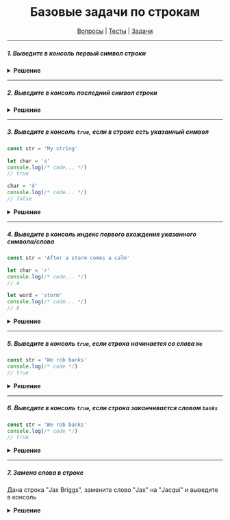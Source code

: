 <div align="center">

# Базовые задачи по строкам

[Вопросы](https://github.com/dollaween/javascript-questions)
|
[Тесты](https://github.com/dollaween/javascript-tests)
|
[Задачи](https://github.com/dollaween/javascript-tasks)

</div>

---

##### 1. Выведите в консоль первый символ строки

<details><summary><b>Решение</b></summary>
<p>

```javascript
const str = 'My string'
console.log(str[0])
console.log(str.charAt(0))
```

</p>
</details>

---

##### 2. Выведите в консоль последний символ строки

<details><summary><b>Решение</b></summary>
<p>

```javascript
const str = 'My string'
console.log(str[str.length - 1])
```

</p>
</details>

---

##### 3. Выведите в консоль `true`, если в строке есть указанный символ

```javascript
const str = 'My string'

let char = 's'
console.log(/* code... */)
// true

char = 'd'
console.log(/* code... */)
// false
```

<details><summary><b>Решение</b></summary>
<p>

```javascript
str.includes(str, char)
```

</p>
</details>

---

##### 4. Выведите в консоль индекс первого вхождения указанного символа/слова

```javascript
const str = 'After a storm comes a calm'

let char = 'r'
console.log(/* code... */)
// 4

let word = 'storm'
console.log(/* code... */)
// 8
```

<details><summary><b>Решение</b></summary>
<p>

```javascript
str.indexOf(char)
str.indexOf(word)
```

</p>
</details>

---

##### 5. Выведите в консоль `true`, если строка начинается со слова `We`

```javascript
const str = 'We rob banks'
console.log(/* code */)
// true
```

<details><summary><b>Решение</b></summary>
<p>

```javascript
console.log(str.startsWith('We'))
```

</p>
</details>

---

##### 6. Выведите в консоль `true`, если строка заканчивается словом `banks`

```javascript
const str = 'We rob banks'
console.log(/* code */)
// true
```

<details><summary><b>Решение</b></summary>
<p>

```javascript
console.log(str.endsWith('banks'))
```

</p>
</details>

---

##### 7. Замена слова в строке
Дана строка "Jax Briggs", замените слово "Jax" на "Jacqui" и выведите в консоль

<details><summary><b>Решение</b></summary>
<p>

```javascript
const str = 'Jax Briggs';
console.log(str.replace('Jax', 'Jacqui'));
```

</p>
</details>
